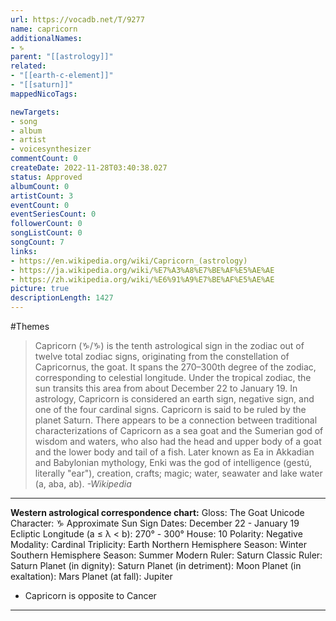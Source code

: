 ```yaml
---
url: https://vocadb.net/T/9277
name: capricorn
additionalNames: 
- ♑︎
parent: "[[astrology]]"
related:
- "[[earth-c-element]]"
- "[[saturn]]"
mappedNicoTags:

newTargets:
- song
- album
- artist
- voicesynthesizer
commentCount: 0
createDate: 2022-11-28T03:40:38.027
status: Approved
albumCount: 0
artistCount: 3
eventCount: 0
eventSeriesCount: 0
followerCount: 0
songListCount: 0
songCount: 7
links: 
- https://en.wikipedia.org/wiki/Capricorn_(astrology)
- https://ja.wikipedia.org/wiki/%E7%A3%A8%E7%BE%AF%E5%AE%AE
- https://zh.wikipedia.org/wiki/%E6%91%A9%E7%BE%AF%E5%AE%AE
picture: true
descriptionLength: 1427
---
```


#Themes

>Capricorn (♑︎/♑) is the tenth astrological sign in the zodiac out of twelve total zodiac signs, originating from the constellation of Capricornus, the goat.
It spans the 270–300th degree of the zodiac, corresponding to celestial longitude.
Under the tropical zodiac, the sun transits this area from about December 22 to January 19.
In astrology, Capricorn is considered an earth sign, negative sign, and one of the four cardinal signs.
Capricorn is said to be ruled by the planet Saturn.
There appears to be a connection between traditional characterizations of Capricorn as a sea goat and the Sumerian god of wisdom and waters, who also had the head and upper body of a goat and the lower body and tail of a fish.
Later known as Ea in Akkadian and Babylonian mythology, Enki was the god of intelligence (gestú, literally "ear"), creation, crafts; magic; water, seawater and lake water (a, aba, ab).
*-Wikipedia*

___


**Western astrological correspondence chart:**
Gloss: The Goat
Unicode Character: ♑︎
Approximate Sun Sign Dates: December 22 - January 19
Ecliptic Longitude (a ≤ λ < b): 270° - 300°
House: 10
Polarity: Negative
Modality: Cardinal
Triplicity: Earth
Northern Hemisphere Season: Winter
Southern Hemisphere Season: Summer
Modern Ruler: Saturn
Classic Ruler: Saturn
Planet (in dignity): Saturn
Planet (in detriment): Moon
Planet (in exaltation): Mars
Planet (at fall): Jupiter

- Capricorn is opposite to Cancer

---

